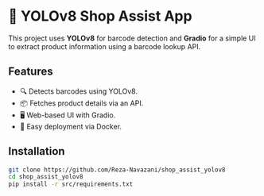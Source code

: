 # 📸 YOLOv8 Shop Assist App

This project uses **YOLOv8** for barcode detection and **Gradio** for a simple UI to extract product information using a barcode lookup API.

## Features
- 🔍 Detects barcodes using YOLOv8.
- 📦 Fetches product details via an API.
- 🖥️ Web-based UI with Gradio.
- 🚀 Easy deployment via Docker.

## Installation
```sh
git clone https://github.com/Reza-Navazani/shop_assist_yolov8
cd shop_assist_yolov8
pip install -r src/requirements.txt